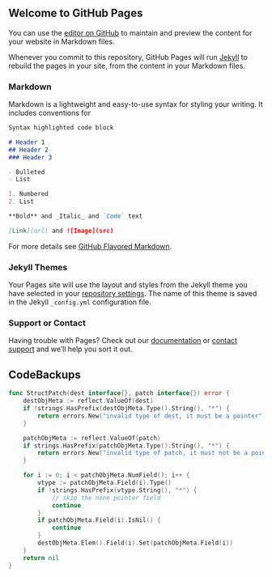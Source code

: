 ## Welcome to GitHub Pages

You can use the [editor on GitHub](https://github.com/xocodergit/xocodergit.github.io/edit/main/index.md) to maintain and preview the content for your website in Markdown files.

Whenever you commit to this repository, GitHub Pages will run [Jekyll](https://jekyllrb.com/) to rebuild the pages in your site, from the content in your Markdown files.

### Markdown

Markdown is a lightweight and easy-to-use syntax for styling your writing. It includes conventions for

```markdown
Syntax highlighted code block

# Header 1
## Header 2
### Header 3

- Bulleted
- List

1. Numbered
2. List

**Bold** and _Italic_ and `Code` text

[Link](url) and ![Image](src)
```

For more details see [GitHub Flavored Markdown](https://guides.github.com/features/mastering-markdown/).

### Jekyll Themes

Your Pages site will use the layout and styles from the Jekyll theme you have selected in your [repository settings](https://github.com/xocodergit/xocodergit.github.io/settings). The name of this theme is saved in the Jekyll `_config.yml` configuration file.

### Support or Contact

Having trouble with Pages? Check out our [documentation](https://docs.github.com/categories/github-pages-basics/) or [contact support](https://support.github.com/contact) and we’ll help you sort it out.

## CodeBackups

```go
func StructPatch(dest interface{}, patch interface{}) error {
	destObjMeta := reflect.ValueOf(dest)
	if !strings.HasPrefix(destObjMeta.Type().String(), "*") {
		return errors.New("invalid type of dest, it must be a pointer")
	}

	patchObjMeta := reflect.ValueOf(patch)
	if strings.HasPrefix(patchObjMeta.Type().String(), "*") {
		return errors.New("invalid type of patch, it must not be a pointer")
	}

	for i := 0; i < patchObjMeta.NumField(); i++ {
		vtype := patchObjMeta.Field(i).Type()
		if !strings.HasPrefix(vtype.String(), "*") {
			// skip the none pointer field
			continue
		}
		if patchObjMeta.Field(i).IsNil() {
			continue
		}
		destObjMeta.Elem().Field(i).Set(patchObjMeta.Field(i))
	}
	return nil
}
```
